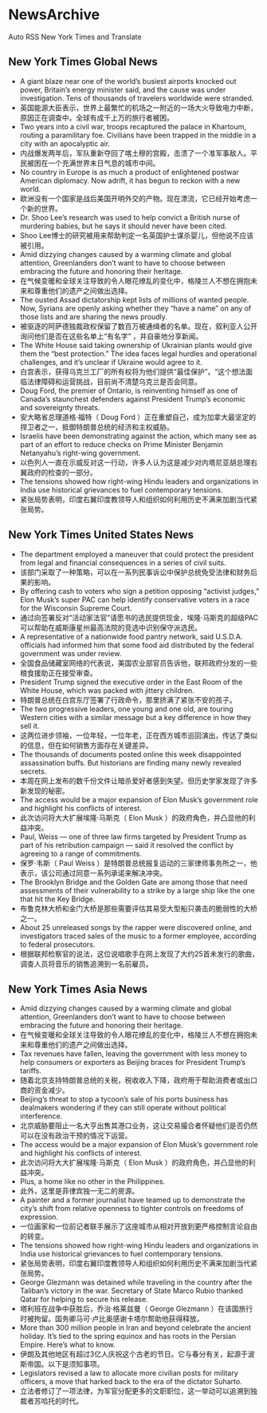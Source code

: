 # NewsArchive
Auto RSS New York Times and Translate

## New York Times Global News
* A giant blaze near one of the world’s busiest airports knocked out power, Britain’s energy minister said, and the cause was under investigation. Tens of thousands of travelers worldwide were stranded.
* 英国能源大臣表示，世界上最繁忙的机场之一附近的一场大火导致电力中断，原因正在调查中。全球有成千上万的旅行者被困。
* Two years into a civil war, troops recaptured the palace in Khartoum, routing a paramilitary foe. Civilians have been trapped in the middle in a city with an apocalyptic air.
* 内战爆发两年后，军队重新夺回了喀土穆的宫殿，击溃了一个准军事敌人。平民被困在一个充满世界末日气息的城市中间。
* No country in Europe is as much a product of enlightened postwar American diplomacy. Now adrift, it has begun to reckon with a new world.
* 欧洲没有一个国家是战后美国开明外交的产物。现在漂流，它已经开始考虑一个新的世界。
* Dr. Shoo Lee’s research was used to help convict a British nurse of murdering babies, but he says it should never have been cited.
* Shoo Lee博士的研究被用来帮助判定一名英国护士谋杀婴儿，但他说不应该被引用。
* Amid dizzying changes caused by a warming climate and global attention, Greenlanders don’t want to have to choose between embracing the future and honoring their heritage.
* 在气候变暖和全球关注导致的令人眼花缭乱的变化中，格陵兰人不想在拥抱未来和尊重他们的遗产之间做出选择。
* The ousted Assad dictatorship kept lists of millions of wanted people. Now, Syrians are openly asking whether they “have a name” on any of those lists and are sharing the news proudly.
* 被驱逐的阿萨德独裁政权保留了数百万被通缉者的名单。现在，叙利亚人公开询问他们是否在这些名单上“有名字” ，并自豪地分享新闻。
* The White House said taking ownership of Ukrainian plants would give them the “best protection.” The idea faces legal hurdles and operational challenges, and it’s unclear if Ukraine would agree to it.
* 白宫表示，获得乌克兰工厂的所有权将为他们提供“最佳保护”。“这个想法面临法律障碍和运营挑战，目前尚不清楚乌克兰是否会同意。
* Doug Ford, the premier of Ontario, is reinventing himself as one of Canada’s staunchest defenders against President Trump’s economic and sovereignty threats.
* 安大略省总理道格·福特（ Doug Ford ）正在重塑自己，成为加拿大最坚定的捍卫者之一，抵御特朗普总统的经济和主权威胁。
* Israelis have been demonstrating against the action, which many see as part of an effort to reduce checks on Prime Minister Benjamin Netanyahu’s right-wing government.
* 以色列人一直在示威反对这一行动，许多人认为这是减少对内塔尼亚胡总理右翼政府的检查的一部分。
* The tensions showed how right-wing Hindu leaders and organizations in India use historical grievances to fuel contemporary tensions.
* 紧张局势表明，印度右翼印度教领导人和组织如何利用历史不满来加剧当代紧张局势。

## New York Times United States News
* The department employed a maneuver that could protect the president from legal and financial consequences in a series of civil suits.
* 该部门采取了一种策略，可以在一系列民事诉讼中保护总统免受法律和财务后果的影响。
* By offering cash to voters who sign a petition opposing “activist judges,” Elon Musk’s super PAC can help identify conservative voters in a race for the Wisconsin Supreme Court.
* 通过向签署反对“活动家法官”请愿书的选民提供现金，埃隆·马斯克的超级PAC可以帮助在威斯康星州最高法院的竞选中识别保守派选民。
* A representative of a nationwide food pantry network, said U.S.D.A. officials had informed him that some food aid distributed by the federal government was under review.
* 全国食品储藏室网络的代表说，美国农业部官员告诉他，联邦政府分发的一些粮食援助正在接受审查。
* President Trump signed the executive order in the East Room of the White House, which was packed with jittery children.
* 特朗普总统在白宫东厅签署了行政命令，那里挤满了紧张不安的孩子。
* The two progressive leaders, one young and one old, are touring Western cities with a similar message but a key difference in how they sell it.
* 这两位进步领袖，一位年轻，一位年老，正在西方城市巡回演出，传达了类似的信息，但在如何销售方面存在关键差异。
* The thousands of documents posted online this week disappointed assassination buffs. But historians are finding many newly revealed secrets.
* 本周在网上发布的数千份文件让暗杀爱好者感到失望。但历史学家发现了许多新发现的秘密。
* The access would be a major expansion of Elon Musk’s government role and highlight his conflicts of interest.
* 此次访问将大大扩展埃隆·马斯克（ Elon Musk ）的政府角色，并凸显他的利益冲突。
* Paul, Weiss — one of three law firms targeted by President Trump as part of his retribution campaign — said it resolved the conflict by agreeing to a range of commitments.
* 保罗·韦斯（ Paul Weiss ）是特朗普总统报复运动的三家律师事务所之一，他表示，该公司通过同意一系列承诺来解决冲突。
* The Brooklyn Bridge and the Golden Gate are among those that need assessments of their vulnerability to a strike by a large ship like the one that hit the Key Bridge.
* 布鲁克林大桥和金门大桥是那些需要评估其易受大型船只袭击的脆弱性的大桥之一。
* About 25 unreleased songs by the rapper were discovered online, and investigators traced sales of the music to a former employee, according to federal prosecutors.
* 根据联邦检察官的说法，这位说唱歌手在网上发现了大约25首未发行的歌曲，调查人员将音乐的销售追溯到一名前雇员。

## New York Times Asia News
* Amid dizzying changes caused by a warming climate and global attention, Greenlanders don’t want to have to choose between embracing the future and honoring their heritage.
* 在气候变暖和全球关注导致的令人眼花缭乱的变化中，格陵兰人不想在拥抱未来和尊重他们的遗产之间做出选择。
* Tax revenues have fallen, leaving the government with less money to help consumers or exporters as Beijing braces for President Trump’s tariffs.
* 随着北京支持特朗普总统的关税，税收收入下降，政府用于帮助消费者或出口商的资金减少。
* Beijing’s threat to stop a tycoon’s sale of his ports business has dealmakers wondering if they can still operate without political interference.
* 北京威胁要阻止一名大亨出售其港口业务，这让交易撮合者怀疑他们是否仍然可以在没有政治干预的情况下运营。
* The access would be a major expansion of Elon Musk’s government role and highlight his conflicts of interest.
* 此次访问将大大扩展埃隆·马斯克（ Elon Musk ）的政府角色，并凸显他的利益冲突。
* Plus, a home like no other in the Philippines.
* 此外，这里是菲律宾独一无二的房源。
* A painter and a former journalist have teamed up to demonstrate the city’s shift from relative openness to tighter controls on freedoms of expression.
* 一位画家和一位前记者联手展示了这座城市从相对开放到更严格控制言论自由的转变。
* The tensions showed how right-wing Hindu leaders and organizations in India use historical grievances to fuel contemporary tensions.
* 紧张局势表明，印度右翼印度教领导人和组织如何利用历史不满来加剧当代紧张局势。
* George Glezmann was detained while traveling in the country after the Taliban’s victory in the war. Secretary of State Marco Rubio thanked Qatar for helping to secure his release.
* 塔利班在战争中获胜后，乔治·格莱兹曼（ George Glezmann ）在该国旅行时被拘留。国务卿马可·卢比奥感谢卡塔尔帮助他获得释放。
* More than 300 million people in Iran and beyond celebrate the ancient holiday. It’s tied to the spring equinox and has roots in the Persian Empire. Here’s what to know.
* 伊朗及其他地区有超过3亿人庆祝这个古老的节日。它与春分有关，起源于波斯帝国。以下是须知事项。
* Legislators revised a law to allocate more civilian posts for military officers, a move that harked back to the era of the dictator Suharto.
* 立法者修订了一项法律，为军官分配更多的文职职位，这一举动可以追溯到独裁者苏哈托的时代。

